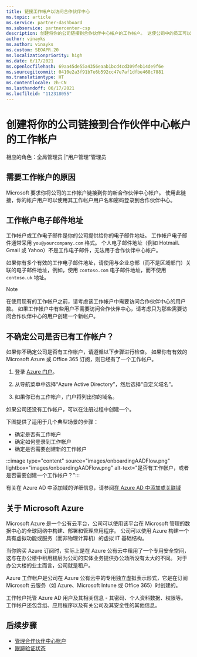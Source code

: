 ```yaml
---
title: 链接工作帐户以访问合作伙伴中心
ms.topic: article
ms.service: partner-dashboard
ms.subservice: partnercenter-csp
description: 创建将你的公司链接到合作伙伴中心帐户的工作帐户。 这使公司中的员工可以访问合作伙伴中心。
author: vinayks
ms.author: vinayks
ms.custom: SEOAPR.20
ms.localizationpriority: high
ms.date: 6/17/2021
ms.openlocfilehash: 69aa45de55a4356eaab1bcd4cd309feb14de9f6e
ms.sourcegitcommit: 0410e2a3f91b7e6b592cc47e7af1dfbe468c7881
ms.translationtype: HT
ms.contentlocale: zh-CN
ms.lasthandoff: 06/17/2021
ms.locfileid: "112318055"
---
```

# <a name="create-a-work-account-that-links-your-company-to-your-partner-center-account"></a>创建将你的公司链接到合作伙伴中心帐户的工作帐户

相应的角色：全局管理员 |“用户管理”管理员

## <a name="why-you-need-a-work-account"></a>需要工作帐户的原因

Microsoft 要求你将公司的工作帐户链接到你的新合作伙伴中心帐户。 使用此链接，你的帐户用户可以使用其工作帐户用户名和密码登录到合作伙伴中心。

## <a name="the-work-account-email-address"></a>工作帐户电子邮件地址

工作帐户或工作电子邮件是你的公司提供给你的电子邮件地址。 工作帐户电子邮件通常采用 `you@yourcompany.com` 格式。 个人电子邮件地址（例如 Hotmail、Gmail 或 Yahoo）不是工作电子邮件，无法用于合作伙伴中心帐户。

如果你有多个有效的工作电子邮件地址，请使用与企业总部（而不是区域部门）关联的电子邮件地址，例如，使用 `contoso.com` 电子邮件地址，而不使用 `contoso.uk` 地址。

> [!NOTE]  
> 在使用现有的工作帐户之前，请考虑该工作帐户中需要访问合作伙伴中心的用户数。 如果工作帐户中有些用户不需要访问合作伙伴中心，请考虑只为那些需要访问合作伙伴中心的用户创建一个新帐户。

## <a name="not-sure-if-your-company-already-has-a-work-account"></a>不确定公司是否已有工作帐户？

如果你不确定公司是否有工作帐户，请遵循以下步骤进行检查。 如果你有有效的 Microsoft Azure 或 Office 365 订阅，则已经有了一个工作帐户。

1. 登录 [Azure 门户](https://portal.azure.com)。

2. 从导航菜单中选择“Azure Active Directory”，然后选择“自定义域名”。

3. 如果你已有工作帐户，门户将列出你的域名。

如果公司还没有工作帐户，可以在注册过程中创建一个。

下图提供了适用于几个典型场景的步骤：

- 确定是否有工作帐户
- 确定如何登录到工作帐户
- 确定是否需要创建新的工作帐户

:::image type="content" source="images/onboardingAADFlow.png" lightbox="images/onboardingAADFlow.png" alt-text="是否有工作帐户，或者是否需要创建一个工作帐户？":::

有关在 Azure AD 中添加域的详细信息，请参阅[在 Azure AD 中添加或关联域](/azure/active-directory/active-directory-add-domain)

## <a name="about-microsoft-azure"></a>关于 Microsoft Azure

Microsoft Azure 是一个公有云平台，公司可以使用该平台在 Microsoft 管理的数据中心的全球网络中构建、部署和管理应用程序。 公司可以使用 Azure 构建一个具有虚拟功能或服务（而非物理计算机）的虚拟 IT 基础结构。

当你购买 Azure 订阅时，实际上是在 Azure 公有云中租用了一个专用安全空间，这与在办公楼中租用楼层为公司的实体业务提供办公场所没有太大的不同。 对于办公大楼的业主而言，公司就是租户。

Azure 工作帐户是公司在 Azure 公有云中的专用独立虚拟表示形式，它是在订阅 Microsoft 云服务（如 Azure、Microsoft Intune 或 Office 365）时创建的。

工作帐户托管 Azure AD 用户及其相关信息 - 其密码、个人资料数据、权限等。 工作帐户还包含组、应用程序以及有关公司及其安全性的其他信息。

## <a name="next-steps"></a>后续步骤

- [管理合作伙伴中心帐户](partner-center-account-setup.md)
- [跟踪验证状态](verification-responses.md)
